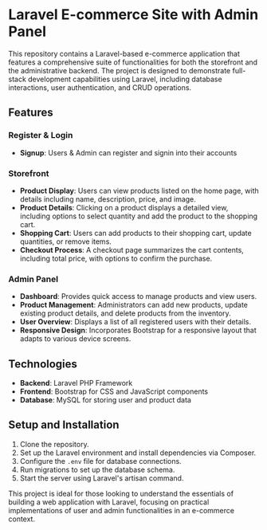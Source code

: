 # Laravel E-commerce Site with Admin Panel

This repository contains a Laravel-based e-commerce application that features a comprehensive suite of functionalities for both the storefront and the administrative backend. The project is designed to demonstrate full-stack development capabilities using Laravel, including database interactions, user authentication, and CRUD operations.

## Features
### Register & Login
  - **Signup**: Users & Admin can register and signin into their accounts
### Storefront
- **Product Display**: Users can view products listed on the home page, with details including name, description, price, and image.
- **Product Details**: Clicking on a product displays a detailed view, including options to select quantity and add the product to the shopping cart.
- **Shopping Cart**: Users can add products to their shopping cart, update quantities, or remove items.
- **Checkout Process**: A checkout page summarizes the cart contents, including total price, with options to confirm the purchase.

### Admin Panel
- **Dashboard**: Provides quick access to manage products and view users.
- **Product Management**: Administrators can add new products, update existing product details, and delete products from the inventory.
- **User Overview**: Displays a list of all registered users with their details.
- **Responsive Design**: Incorporates Bootstrap for a responsive layout that adapts to various device screens.

## Technologies

- **Backend**: Laravel PHP Framework
- **Frontend**: Bootstrap for CSS and JavaScript components
- **Database**: MySQL for storing user and product data

## Setup and Installation

1. Clone the repository.
2. Set up the Laravel environment and install dependencies via Composer.
3. Configure the `.env` file for database connections.
4. Run migrations to set up the database schema.
5. Start the server using Laravel's artisan command.

This project is ideal for those looking to understand the essentials of building a web application with Laravel, focusing on practical implementations of user and admin functionalities in an e-commerce context.

